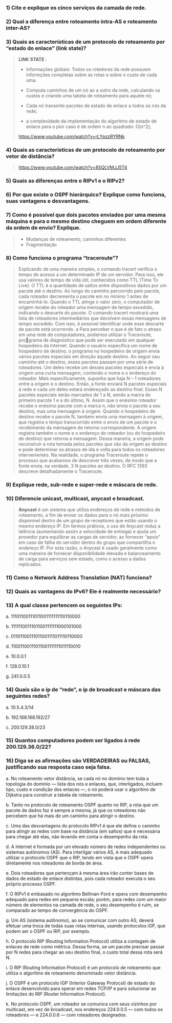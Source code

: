 
### 1)	Cite e explique os cinco serviços da camada de rede.

### 2)	Qual a diferença entre roteamento intra-AS e roteamento inter-AS?

### 3)	Quais as características de um protocolo de roteamento por “estado do enlace” (link state)?

> **LINK STATE** : 
> 
> - Informações globais: Todos os rotedores da rede possuem informções completas sobre as rotas e sobre o custo de cada uma.
> 
> - Computa caminhos de um nó ao a outro da rede, calculando os custos e criando uma tabela de roteamento para aquele nó;
> 
> - Cada nó transmite pacotes de estado de enlace a todos os nós da rede;
> 
> - a complexidade da implementação do algoritmo de estado de enlace para o pior caso é de ordem n ao quadrado: O(n^2);
> 
>  https://www.youtube.com/watch?v=rLYpzzRYRNk

### 4)	Quais as características de um protocolo de roteamento por vetor de distância?

> https://www.youtube.com/watch?v=8SQLVMJJ5T4

### 5)	Quais as diferenças entre o RIPv1 e o RIPv2?

### 6)	Por que existe o OSPF hierárquico? Explique como funciona, suas vantagens e desvantagens.

### 7)	Como é possível que dois pacotes enviados por uma mesma máquina e para o mesmo destino cheguem em ordem diferente da ordem de envio? Explique.

> - Mudanças de roteamento, caminhos diferentes
> - Fragmentação

### 8)	Como funciona o programa “traceroute”?

> Explicando de uma maneira simples, o comando tracert verifica o tempo de acesso a um determinado IP de um servidor.
> Para isso, ele usa valores de tempo de vida útil, conhecidos como TTL (Time To Live). O TTL é a quantidade de saltos entre dispositivos dados por um pacote até o destino.
> Ao longo do caminho percorrido pelo pacote, cada roteador decrementa o pacote em no mínimo 1 antes de encaminhá-lo.
> Quando o TTL atinge o valor zero, o computador de origem recebe do roteador uma mensagem de tempo excedido, indicando o descarte do pacote.
> O comando tracert mostrará uma lista de roteadores intermediários que devolvem essas mensagens de tempo excedido. Com isso, é possível identificar onde esse descarte de pacote está ocorrendo.
> a
> Para perceber o que é de fato o atraso em uma rede de computadores, podemos utilizar o Traceroute, programa de diagnóstico que pode ser executado em qualquer hospedeiro da Internet. Quando o usuário especifica um nome de hospedeiro de destino, o programa no hospedeiro de origem envia vários pacotes especiais em direção àquele destino. Ao seguir seu caminho até o destino, esses pacotes passam por uma série de roteadores. Um deles recebe um desses pacotes especiais e envia à origem uma curta mensagem, contendo o nome e o endereço do roteador. 
> Mais especificamente, suponha que haja N – 1 roteadores entre a origem e o destino. Então, a fonte enviará N pacotes especiais à rede e cada um deles estará endereçado ao destino final. Esses N pacotes especiais serão marcados de 1 a N, sendo a marca do primeiro pacote 1 e a do último, N. Assim que o enésimo roteador recebe o enésimo pacote com a marca n, não envia o pacote a seu destino, mas uma mensagem à origem. Quando o hospedeiro de destino recebe o pacote N, também envia uma mensagem à origem, que registra o tempo transcorrido entre o envio de um pacote e o recebimento da mensagem de retorno correspondente. A origem registra também 
o nome e o endereço do roteador (ou do hospedeiro de destino) que retorna a mensagem. Dessa maneira, a origem pode reconstruir a rota tomada pelos pacotes que vão da origem ao destino e pode determinar os atrasos de ida e volta para todos os roteadores intervenientes. Na realidade, o programa Traceroute repete o processo que  acabamos de descrever três vezes, de modo que a fonte envia, na verdade, 3 N pacotes ao destino. O RFC 1393 descreve detalhadamente o Traceroute.

### 9)	Explique rede, sub-rede e super-rede e máscara de rede.



### 10)	Diferencie unicast, multicast, anycast e broadcast.

> **Anycast** é um sistema que utiliza endereços de rede e métodos de roteamento, a fim de enviar os dados para o nó mais próximo disponível dentro de um grupo de receptores que estão usando o mesmo endereço IP. Em termos práticos, o uso de Anycast reduz a latência (aumentando assim a velocidade de entrega) e ajuda um provedor para equilibrar as cargas de servidor, ao fornecer “apoio” em caso de falha do servidor dentro do grupo que compartilha o endereço IP. Por esta razão, o Anycast é usado geralmente como uma maneira de fornecer disponibilidade elevada e balanceamento de carga para serviços sem estado, como o acesso a dados replicados.
> 
> 

### 11)	Como o Network Address Translation (NAT) funciona?

### 12)	Quais as vantagens do IPv6? Ele é realmente necessário?

### 13)	A qual classe pertencem os seguintes IPs:
a.	11101100111011001111111110110000

b.	11111100111011001111111000101000

c.	01101100111011001111011110110000

d.	11001100111011001111111011110010

e.	10.0.0.1

f.	128.0.10.1

g.	241.0.0.5

### 14)	Quais são o ip de “rede”, o ip de broadcast e máscara das seguintes redes?
a.	10.5.4.3/14

b.	192.168.168.192/27

c.	200.129.38.0/23

### 15)	Quantos computadores podem ser ligados à rede 200.129.36.0/22?

### 16)	Diga se as afirmações são VERDADEIRAS ou FALSAS, justificando sua resposta caso seja falsa.
a.	No roteamento vetor distância, se cada nó no domínio tem toda a topologia do domínio — lista dos nós e enlaces, que, interligados, incluem tipo, custo e condição dos enlaces —, o nó poderá usar o algoritmo de Dijkstra para construir a tabela de roteamento.

b.	Tanto no protocolo de roteamento OSPF quanto no RIP, a rota que um pacote de dados faz é sempre a mesma, já que os roteadores não percebem que há mais de um caminho para atingir o destino.

c.	Uma das desvantagens do protocolo RIPv1 é que ele define o caminho para atingir as redes com base na distância (em saltos) que é necessária para chegar até elas, não levando em conta o desempenho da rota.

d.	A Internet é formada por um elevado número de redes independentes ou sistemas autônomos (AS). Para interligar vários AS, é mais adequado utilizar o protocolo OSPF que o RIP, tendo em vista que o OSPF opera diretamente nos roteadores de borda de área.

e.	Dois roteadores que pertençam à mesma área irão conter bases de dados de estado de enlace distintas, pois cada roteador executa o seu próprio processo OSPF.

f.	O RIPv1 é embasado no algoritmo Bellman-Ford e opera com desempenho adequado para redes em pequena escala; porém, para redes com um maior número de elementos na camada de rede, o seu desempenho é ruim, se comparado ao tempo de convergência do OSPF.

g.	Um AS (sistema autônomo), ao se comunicar com outro AS, deverá efetuar uma troca de todas suas rotas internas, usando protocolos iGP, que podem ser o OSPF ou RIP, por exemplo.

h.	O protocolo RIP (Routing Information Protocol) utiliza a contagem de enlaces de rede como métrica. Dessa forma, se um pacote precisar passar por N redes para chegar ao seu destino final, o custo total dessa rota será N.

i.	O RIP (Routing Information Protocol) é um protocolo de roteamento que utiliza o algoritmo de roteamento denominado vetor distância.

j.	O OSPF é um protocolo IGP (Interior Gateway Protocol) de estado do enlace desenvolvido para operar em redes TCP/IP e para solucionar as limitações do RIP (Router Information Protocol).

k.	No protocolo OSPF, um roteador se comunica com seus vizinhos por multicast, em vez de broadcast, nos endereços 224.0.0.5 — com todos os roteadores — e 224.0.0.6 — com roteadores designados.

